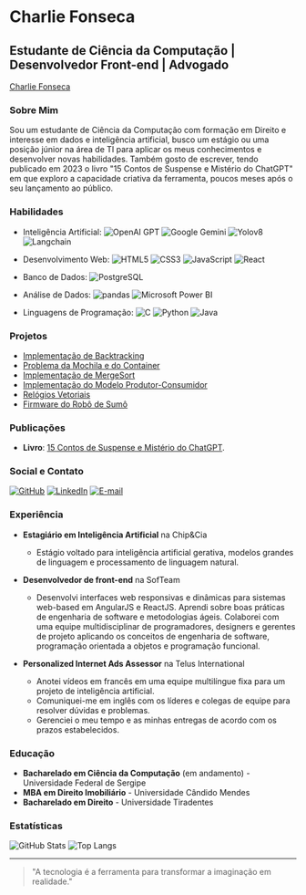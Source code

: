 # Charlie Fonseca

## Estudante de Ciência da Computação | Desenvolvedor Front-end | Advogado

[Charlie Fonseca](https://dev.charliefonseca.com.br/)

### Sobre Mim
Sou um estudante de Ciência da Computação com formação em Direito e interesse em dados e inteligência artificial, busco um estágio ou uma posição júnior na área de TI para aplicar os meus conhecimentos e desenvolver novas habilidades. Também gosto de escrever, tendo publicado em 2023 o livro "15 Contos de Suspense e Mistério do ChatGPT" em que exploro a capacidade criativa da ferramenta, poucos meses após o seu lançamento ao público.

### Habilidades
- Inteligência Artificial:
	![OpenAI GPT](https://img.shields.io/badge/OpenAI_GPT-412991?style=for-the-badge&logo=openai&logoColor=white)
	![Google Gemini](https://img.shields.io/badge/Google_Gemini-4285F4?style=for-the-badge&logo=googlegemini&logoColor=white)
	![Yolov8](https://img.shields.io/badge/Yolov8-007ACC?style=for-the-badge&logo=yolo&logoColor=white)
	![Langchain](https://img.shields.io/badge/Langchain-2D3748?style=for-the-badge&logo=langchain&logoColor=white)
- Desenvolvimento Web: 
	![HTML5](https://img.shields.io/badge/HTML5-E34F26?style=for-the-badge&logo=html5&logoColor=white)
    ![CSS3](https://img.shields.io/badge/CSS3-1572B6?style=for-the-badge&logo=css3&logoColor=white)
    ![JavaScript](https://img.shields.io/badge/JavaScript-F7DF1E?style=for-the-badge&logo=javascript&logoColor=black)
    ![React](https://img.shields.io/badge/React-20232A?style=for-the-badge&logo=react&logoColor=61DAFB)
- Banco de Dados: 
    ![PostgreSQL](https://img.shields.io/badge/PostgreSQL-000?style=for-the-badge&logo=postgresql)

- Análise de Dados:
    ![pandas](https://img.shields.io/badge/pandas-130654.svg?style=for-the-badge&logo=pandas)
    ![Microsoft Power BI](https://img.shields.io/badge/Power_BI-white.svg?style=for-the-badge&logo=powerbi)
    
- Linguagens de Programação:
    ![C](https://img.shields.io/badge/C-00599C?style=for-the-badge&logo=c&logoColor=white)
    ![Python](https://img.shields.io/badge/python-3670A0?style=for-the-badge&logo=python&logoColor=ffdd54)
    ![Java](https://img.shields.io/badge/java-%23ED8B00.svg?style=for-the-badge&logo=openjdk&logoColor=white)

### Projetos
- [Implementação de Backtracking](https://github.com/charlierf/paa/tree/main/Labiritinto%20-%20backtracking)
- [Problema da Mochila e do Container](https://github.com/charlierf/paa/tree/main/Transportadora%20-%20dynamicprogramming)
- [Implementação de MergeSort](https://github.com/charlierf/paa/tree/main/Porto%20-%20mergesort)
- [Implementação do Modelo Produtor-Consumidor](https://github.com/DCOMP-UFS/implementacao-do-modelo-produtor-consumidor-charlierf)
- [Relógios Vetoriais](https://github.com/DCOMP-UFS/relogios-vetoriais-charlierf)
- [Firmware do Robô de Sumô](https://github.com/charlierf/RoboSumo)

### Publicações
- **Livro**: [15 Contos de Suspense e Mistério do ChatGPT](https://a.co/d/2wk0DeH).

### Social e Contato
[![GitHub](https://img.shields.io/badge/GitHub-100000?style=for-the-badge&logo=github&logoColor=white)](https://github.com/charlierf/)
[![LinkedIn](https://img.shields.io/badge/LinkedIn-0077B5?style=for-the-badge&logo=linkedin&logoColor=white)](https://www.linkedin.com/in/charlie-fonseca/)
[![E-mail](https://img.shields.io/badge/-Email-000?style=for-the-badge&logo=microsoft-outlook&logoColor=007BFF)](mailto:dev@charliefonseca.com.br)

### Experiência
- **Estagiário em Inteligência Artificial** na Chip&Cia
  - Estágio voltado para inteligência artificial gerativa, modelos grandes de linguagem e processamento de linguagem natural.

- **Desenvolvedor de front-end** na SofTeam
  - Desenvolvi interfaces web responsivas e dinâmicas para sistemas web-based em AngularJS e ReactJS. Aprendi sobre boas práticas de engenharia de software e metodologias ágeis. Colaborei com uma equipe multidisciplinar de programadores, designers e gerentes de projeto aplicando os conceitos de engenharia de software, programação orientada a objetos e programação funcional.

- **Personalized Internet Ads Assessor** na Telus International
  - Anotei vídeos em francês em uma equipe multilíngue fixa para um projeto de inteligência artificial.
  - Comuniquei-me em inglês com os líderes e colegas de equipe para resolver dúvidas e problemas.
  - Gerenciei o meu tempo e as minhas entregas de acordo com os prazos estabelecidos.

### Educação
- **Bacharelado em Ciência da Computação** (em andamento) - Universidade Federal de Sergipe
- **MBA em Direito Imobiliário** - Universidade Cândido Mendes
- **Bacharelado em Direito** - Universidade Tiradentes

### Estatísticas
![GitHub Stats](https://github-readme-stats.vercel.app/api?username=charlierf&theme=transparent&bg_color=000&border_color=30A3DC&show_icons=true&icon_color=30A3DC&title_color=E94D5F&text_color=FFF)
![Top Langs](https://github-readme-stats-git-masterrstaa-rickstaa.vercel.app/api/top-langs/?username=charlierf&layout=compact&bg_color=000&border_color=30A3DC&title_color=E94D5F&text_color=FFF)

---

> "A tecnologia é a ferramenta para transformar a imaginação em realidade."



<!--
**charlierf/charlierf** is a ✨ _special_ ✨ repository because its `README.md` (this file) appears on your GitHub profile.

Here are some ideas to get you started:

- 🔭 I’m currently working on ...
- 🌱 I’m currently learning ...
- 👯 I’m looking to collaborate on ...
- 🤔 I’m looking for help with ...
- 💬 Ask me about ...
- 📫 How to reach me: ...
- 😄 Pronouns: ...
- ⚡ Fun fact: ...
-->

